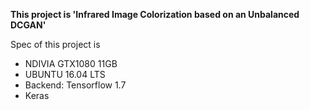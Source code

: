 **This project is 'Infrared Image Colorization based on an Unbalanced DCGAN'**

Spec of this project is 
* NDIVIA GTX1080 11GB
* UBUNTU 16.04 LTS
* Backend: Tensorflow 1.7
* Keras
